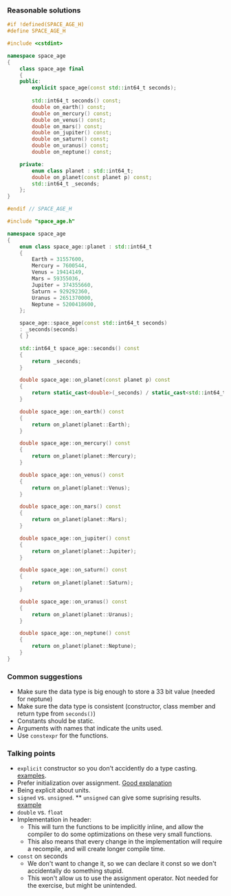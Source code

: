 ### Reasonable solutions
```cpp
#if !defined(SPACE_AGE_H)
#define SPACE_AGE_H

#include <cstdint>

namespace space_age
{
    class space_age final
    {
    public:
        explicit space_age(const std::int64_t seconds);
        
        std::int64_t seconds() const;
        double on_earth() const;
        double on_mercury() const;
        double on_venus() const;
        double on_mars() const;
        double on_jupiter() const;
        double on_saturn() const;
        double on_uranus() const;
        double on_neptune() const;

    private:
        enum class planet : std::int64_t;
        double on_planet(const planet p) const;
        std::int64_t _seconds;
    };
}

#endif // SPACE_AGE_H
```
```cpp
#include "space_age.h"

namespace space_age
{
    enum class space_age::planet : std::int64_t
    {
        Earth = 31557600,
        Mercury = 7600544,
        Venus = 19414149,
        Mars = 59355036,
        Jupiter = 374355660,
        Saturn = 929292360,
        Uranus = 2651370000,
        Neptune = 5200418600,
    };

    space_age::space_age(const std::int64_t seconds)
    : _seconds(seconds)
    { }

    std::int64_t space_age::seconds() const
    {
        return _seconds;
    }

    double space_age::on_planet(const planet p) const
    {
        return static_cast<double>(_seconds) / static_cast<std::int64_t>(p);
    }

    double space_age::on_earth() const
    {
        return on_planet(planet::Earth);
    }

    double space_age::on_mercury() const
    {
        return on_planet(planet::Mercury);
    }

    double space_age::on_venus() const
    {
        return on_planet(planet::Venus);
    }

    double space_age::on_mars() const
    {
        return on_planet(planet::Mars);
    }

    double space_age::on_jupiter() const
    {
        return on_planet(planet::Jupiter);
    }

    double space_age::on_saturn() const
    {
        return on_planet(planet::Saturn);
    }

    double space_age::on_uranus() const
    {
        return on_planet(planet::Uranus);
    }

    double space_age::on_neptune() const
    {
        return on_planet(planet::Neptune);
    }
}
```
### Common suggestions
 * Make sure the data type is big enough to store a 33 bit value (needed for neptune)
 * Make sure the data type is consistent (constructor, class member and return type from `seconds()`)
 * Constants should be static.
 * Arguments with names that indicate the units used.
 * Use `constexpr` for the functions.
### Talking points
 * `explicit` constructor so you don't accidently do a type casting. [examples](https://en.cppreference.com/w/cpp/language/explicit).
 * Prefer initialization over assignment. [Good explanation](https://stackoverflow.com/a/7350783)
 * Being explicit about units.
 * `signed` vs. `unsigned`.
 ** `unsigned` can give some suprising results. [example](isocpp.github.io/CppCoreGuidelines/CppCoreGuidelines#es102-use-signed-types-for-arithmetic)
 * `double` vs. `float`
 * Implementation in header:
   * This will turn the functions to be implicitly inline, and allow the compiler to do some optimizations on these very small functions.
   * This also means that every change in the implementation will require a recompile, and will create longer compile time.
 * `const` on seconds
   * We don't want to change it, so we can declare it const so we don't accidentally do something stupid.
   * This won't allow us to use the assignment operator. Not needed for the exercise, but might be unintended.
